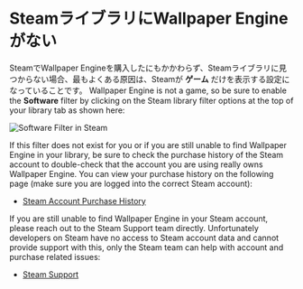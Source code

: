 # SteamライブラリにWallpaper Engineがない

SteamでWallpaper Engineを購入したにもかかわらず、Steamライブラリに見つからない場合、最もよくある原因は、Steamが **ゲーム** だけを表示する設定になっていることです。 Wallpaper Engine is not a game, so be sure to enable the **Software** filter by clicking on the Steam library filter options at the top of your library tab as shown here:

![Software Filter in Steam](/img/faq/gamesandsoftware.gif)

If this filter does not exist for you or if you are still unable to find Wallpaper Engine in your library, be sure to check the purchase history of the Steam account to double-check that the account you are using really owns Wallpaper Engine. You can view your purchase history on the following page (make sure you are logged into the correct Steam account):

* [Steam Account Purchase History](https://store.steampowered.com/account/history/)

If you are still unable to find Wallpaper Engine in your Steam account, please reach out to the Steam Support team directly. Unfortunately developers on Steam have no access to Steam account data and cannot provide support with this, only the Steam team can help with account and purchase related issues:

* [Steam Support](https://help.steampowered.com)